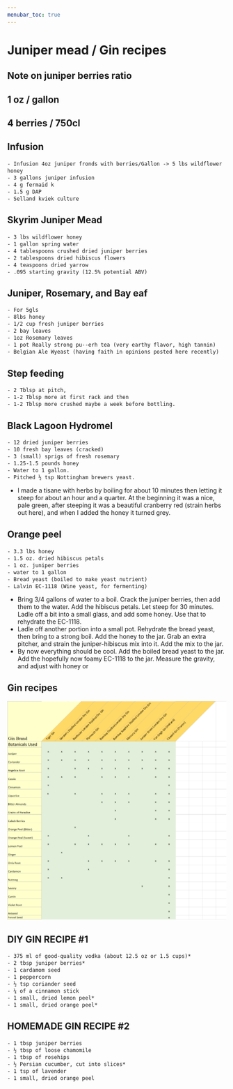 ```yaml
---
menubar_toc: true
---
```


# Juniper mead / Gin recipes


## Note on juniper berries ratio

## 1 oz / gallon

## 4 berries / 750cl

## Infusion
    - Infusion 4oz juniper fronds with berries/Gallon -> 5 lbs wildflower honey
    - 3 gallons juniper infusion
    - 4 g fermaid k
    - 1.5 g DAP
    - Selland kviek culture

## Skyrim Juniper Mead
    - 3 lbs wildflower honey
    - 1 gallon spring water
    - 4 tablespoons crushed dried juniper berries
    - 2 tablespoons dried hibiscus flowers
    - 4 teaspoons dried yarrow
    - .095 starting gravity (12.5% potential ABV)

## Juniper, Rosemary, and Bay eaf
    - For 5gls
    - 8lbs honey
    - 1/2 cup fresh juniper berries
    - 2 bay leaves
    - 1oz Rosemary leaves
    - 1 pot Really strong pu--erh tea (very earthy flavor, high tannin)
    - Belgian Ale Wyeast (having faith in opinions posted here recently)

## Step feeding
    - 2 Tblsp at pitch, 
    - 1-2 Tblsp more at first rack and then 
    - 1-2 Tblsp more crushed maybe a week before bottling.

## Black Lagoon Hydromel
    - 12 dried juniper berries
    - 10 fresh bay leaves (cracked)
    - 3 (small) sprigs of fresh rosemary
    - 1.25-1.5 pounds honey
    - Water to 1 gallon.
    - Pitched ½ tsp Nottingham brewers yeast.
- I made a tisane with herbs by boiling for about 10 minutes then letting it steep for about an hour and a quarter. At the beginning it was a nice, pale green, after steeping it was a beautiful cranberry red (strain herbs out here), and when I added the honey it turned grey.

## Orange peel
    - 3.3 lbs honey
    - 1.5 oz. dried hibiscus petals
    - 1 oz. juniper berries
    - water to 1 gallon
    - Bread yeast (boiled to make yeast nutrient)
    - Lalvin EC-1118 (Wine yeast, for fermenting)
- Bring 3/4 gallons of water to a boil. Crack the juniper berries, then add them to the water. Add the hibiscus petals. Let steep for 30 minutes. Ladle off a bit into a small glass, and add some honey. Use that to rehydrate the EC-1118.
- Ladle off another portion into a small pot. Rehydrate the bread yeast, then bring to a strong boil. Add the honey to the jar. Grab an extra pitcher, and strain the juniper-hibiscus mix into it. Add the mix to the jar.
- By now everything should be cool. Add the boiled bread yeast to the jar. Add the hopefully now foamy EC-1118 to the jar. Measure the gravity, and adjust with honey or

## Gin recipes
![recipes-1024x1019](Pictures/recipes-1024x1019.png)

## DIY GIN RECIPE #1
    - 375 ml of good-quality vodka (about 12.5 oz or 1.5 cups)*
    - 2 tbsp juniper berries*
    - 1 cardamom seed
    - 1 peppercorn
    - ½ tsp coriander seed
    - ¼ of a cinnamon stick
    - 1 small, dried lemon peel*
    - 1 small, dried orange peel*

## HOMEMADE GIN RECIPE #2
    - 1 tbsp juniper berries
    - ½ tbsp of loose chamomile
    - 1 tbsp of rosehips
    - ½ Persian cucumber, cut into slices*
    - 1 tsp of lavender
    - 1 small, dried orange peel
